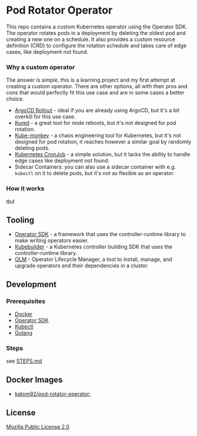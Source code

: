 # Pod Rotator Operator 

This repo contains a custom Kubernetes operator using the Operator SDK. 
The operator rotates pods in a deployment by deleting the oldest pod and creating a new one on a schedule. It also 
provides a custom resource definition (CRD) to configure the rotation schedule and takes care of edge cases, like deployment not found.

### Why a custom operator

The answer is simple, this is a learning project and my first attempt at creating a custom operator.
There are other options, all with their pros and cons that would perfectly fit this use case and are in some cases a better choice.

- [ArgoCD Rollout](https://argoproj.github.io/rollouts/) - ideal if you are already using ArgoCD, but it's a bit overkill for this use case.
- [Kured](https://kured.dev/) - a great tool for node reboots, but it's not designed for pod rotation.
- [Kube-monkey](https://github.com/asobti/kube-monkey) - a chaos engineering tool for Kubernetes, but it's not designed for pod rotation, it reaches however a similar goal by randomly deleting pods.
- [Kubernetes CronJob](https://kubernetes.io/docs/concepts/workloads/controllers/cron-jobs/) - a simple solution, but it lacks the ability to handle edge cases like deployment not found.
- Sidecar Containers: you can also use a sidecar container with e.g. `kubectl` on it to delete pods, but it's not as flexible as an operator.

### How it works

_tbd_

## Tooling

- [Operator SDK](https://sdk.operatorframework.io/) - a framework that uses the controller-runtime library to make writing operators easier.
- [Kubebuilder](https://book.kubebuilder.io/) - a Kubernetes controller building SDK that uses the controller-runtime library.
- [OLM](https://olm.operatorframework.io/) - Operator Lifecycle Manager, a tool to install, manage, and upgrade operators and their dependencies in a cluster.

## Development

### Prerequisites

- [Docker](https://docs.docker.com/get-docker/)
- [Operator SDK](https://sdk.operatorframework.io/docs/installation/)
- [Kubectl](https://kubernetes.io/docs/tasks/tools/install-kubectl/)
- [Golang](https://go.dev/)

### Steps

see [STEPS.md](docs/STEPS.md)

## Docker Images

- [katom92/pod-rotator-operator:](https://hub.docker.com/r/katom92/pod-rotator-operator/tags)

## License

[Mozilla Public License 2.0](LICENSE)
